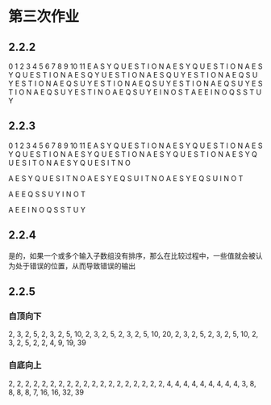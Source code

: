 # 第三次作业

## 2.2.2

0  1  2  3  4  5  6  7  8  9  10  11
E  A  S  Y  Q  U  E  S  T  I   O   N
A  E  S  Y  Q  U  E  S  T  I   O   N
A  E  S  Y  Q  U  E  S  T  I   O   N
A  E  S  Q  Y  U  E  S  T  I   O   N
A  E  S  Q  U  Y  E  S  T  I   O   N
A  E  Q  S  U  Y  E  S  T  I   O   N
A  E  Q  S  U  Y  E  S  T  I   O   N
A  E  Q  S  U  Y  E  S  T  I   O   N
A  E  Q  S  U  Y  E  S  T  I   O   N
A  E  Q  S  U  Y  E  S  T  I   N   O
A  E  Q  S  U  Y  E  I  N  O   S   T
A  E  E  I  N  O  Q  S  S  T   U   Y

## 2.2.3

0  1  2  3  4  5  6  7  8  9  10  11
E  A  S  Y  Q  U  E  S  T  I   O   N
A  E  S  Y  Q  U  E  S  T  I   O   N
A  E  S  Y  Q  U  E  S  T  I   O   N
A  E  S  Y  Q  U  E  S  T  I   O   N
A  E  S  Y  Q  U  E  S  T  I   O   N
A  E  S  Y  Q  U  E  S  I  T   O   N
A  E  S  Y  Q  U  E  S  I  T   N   O

A  E  S  Y  Q  U  E  S  I  T   N   O
A  E  S  Y  E  Q  S  U  I  T   N   O
A  E  S  Y  E  Q  S  U  I  N   O   T

A  E  E  Q  S  S  U  Y  I  N   O   T

A  E  E  I  N  O  Q  S  S  T   U   Y

## 2.2.4

是的，如果一个或多个输入子数组没有排序，那么在比较过程中，一些值就会被认为处于错误的位置，从而导致错误的输出

## 2.2.5

### 自顶向下
2, 3, 2, 5, 2, 3, 2, 5, 10, 2, 3, 2, 5, 2, 3, 2, 5, 10, 20, 2, 3, 2, 5, 2, 3, 2, 5, 10, 2, 3, 2, 5, 2, 2, 4, 9, 19, 39

### 自底向上
2, 2, 2, 2, 2, 2, 2, 2, 2, 2, 2, 2, 2, 2, 2, 2, 2, 2, 2, 4, 4, 4, 4, 4, 4, 4, 4, 4, 3, 8, 8, 8, 8, 7, 16, 16, 32, 39
